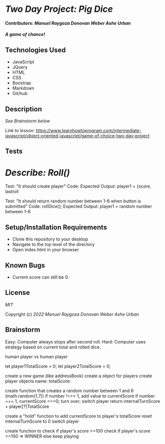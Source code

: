 # _Two Day Project: Pig Dice_

#### Contributors: _Manuel Raygoza_ _Donovan Weber_ _Ashe Urban_

#### _A game of chance!_


## Technologies Used

* JavaScript
* JQuery
* HTML
* CSS
* Boostrap
* Markdown
* Git/hub

## Description

_See Brainstorm below_

_Link to lesson:_ https://www.learnhowtoprogram.com/intermediate-javascript/object-oriented-javascript/game-of-choice-two-day-project

## Tests
# _Describe: Roll()_

Test: "It should create player"
Code: 
Expected Output: player1 = {score, lastroll

Test: "It should return random number between 1-6 when button is submitted"
Code: rollDice();
Expected Output: player1 = random number between 1-6

## Setup/Installation Requirements

* Clone this repository to your desktop
* Navigate to the top level of the directory
* Open index.html in your browser

## Known Bugs

* Current score can still be 0.


## License

_MIT_

Copyright (c) _2022_ _Manuel Raygoza_ _Donovan Weber_ _Ashe Urban_

## Brainstorm

Easy: Computer always stops after second roll.
Hard: Computer uses strategy based on current total and rolled dice.
 
human player vs human player
 
let player1TotalScore = 0;
let player2TotalScore = 0;
 
create a new game (like addressBook)
create a object for players
  create player objects
    name:
    totalScore:
 
 
create function that creates a random number between 1 and 6 (math.random(1,7))
if number !=== 1, add value to currentScore
if number === 1, currentScore ===0; turn over; switch player
return internalTurnScore + player[?]TotalScore
 
create a "hold" function to add currentScore to player's totalScore
  reset internalTurnScore to 0
  switch player
 
 
create function to check if player's score >=100
check if player's score >=100 => WINNER
else keep playing
